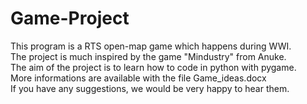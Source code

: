 Game-Project
============

This program is a RTS open-map game which happens during WWI. <br>
The project is much inspired by the game "Mindustry" from Anuke. <br>
The aim of the project is to learn how to code in python with pygame. <br>
More informations are available with the file Game_ideas.docx <br>
If you have any suggestions, we would be very happy to hear them. <br>
